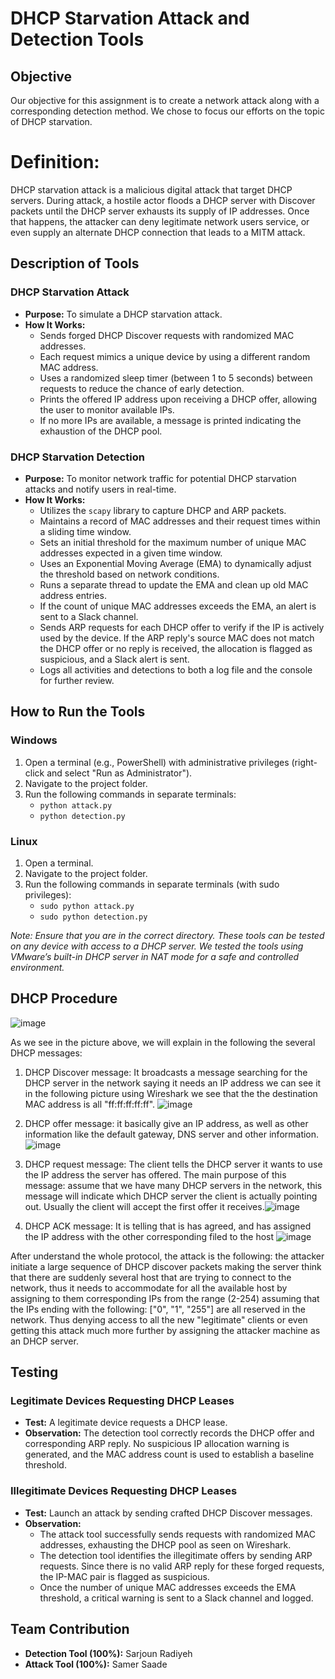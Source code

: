 # DHCP Starvation Attack and Detection Tools

## Objective
Our objective for this assignment is to create a network attack along with a corresponding detection method. We chose to focus our efforts on the topic of DHCP starvation.

# Definition:
DHCP starvation attack is a malicious digital attack that target DHCP servers. During attack, a hostile actor floods a DHCP server with Discover packets until the DHCP server exhausts its supply of IP addresses. Once that happens, the attacker can deny legitimate network users service, or even supply an alternate DHCP connection that leads to a MITM attack.

## Description of Tools

### DHCP Starvation Attack
- **Purpose:** To simulate a DHCP starvation attack.
- **How It Works:**
  - Sends forged DHCP Discover requests with randomized MAC addresses.
  - Each request mimics a unique device by using a different random MAC address.
  - Uses a randomized sleep timer (between 1 to 5 seconds) between requests to reduce the chance of early detection.
  - Prints the offered IP address upon receiving a DHCP offer, allowing the user to monitor available IPs.
  - If no more IPs are available, a message is printed indicating the exhaustion of the DHCP pool.

### DHCP Starvation Detection
- **Purpose:** To monitor network traffic for potential DHCP starvation attacks and notify users in real-time.
- **How It Works:**
  - Utilizes the `scapy` library to capture DHCP and ARP packets.
  - Maintains a record of MAC addresses and their request times within a sliding time window.
  - Sets an initial threshold for the maximum number of unique MAC addresses expected in a given time window.
  - Uses an Exponential Moving Average (EMA) to dynamically adjust the threshold based on network conditions.
  - Runs a separate thread to update the EMA and clean up old MAC address entries.
  - If the count of unique MAC addresses exceeds the EMA, an alert is sent to a Slack channel.
  - Sends ARP requests for each DHCP offer to verify if the IP is actively used by the device. If the ARP reply's source MAC does not match the DHCP offer or no reply is received, the allocation is flagged as suspicious, and a Slack alert is sent.
  - Logs all activities and detections to both a log file and the console for further review.

## How to Run the Tools

### Windows
1. Open a terminal (e.g., PowerShell) with administrative privileges (right-click and select "Run as Administrator").
2. Navigate to the project folder.
3. Run the following commands in separate terminals:
   - `python attack.py`
   - `python detection.py`

### Linux
1. Open a terminal.
2. Navigate to the project folder.
3. Run the following commands in separate terminals (with sudo privileges):
   - `sudo python attack.py`
   - `sudo python detection.py`

*Note: Ensure that you are in the correct directory. These tools can be tested on any device with access to a DHCP server. We tested the tools using VMware’s built-in DHCP server in NAT mode for a safe and controlled environment.*

## DHCP Procedure

![image](https://github.com/user-attachments/assets/1bc05d95-bff5-48f4-ae7b-b4c3cc7debbf)

As we see in the picture above, we will explain in the following the several DHCP messages:

1) DHCP Discover message: It broadcasts a message searching for the DHCP server in the network saying it needs an IP address we can see it in the following picture using Wireshark we see that the the destination MAC address is all "ff:ff:ff:ff:ff".<!--⚠️Imgur upload failed, check dev console-->
![image](https://github.com/user-attachments/assets/14fdea8d-85a4-444f-b8e3-1a5261cfb88f)


2) DHCP offer message: it basically give an IP address, as well as other information like the default gateway, DNS server and other information.<!--⚠️Imgur upload failed, check dev console-->
![image](https://github.com/user-attachments/assets/38066400-7b8e-4806-8c6b-3e9dcdcac04f)


3) DHCP request message: The client tells the DHCP server it wants to use the IP address the server has offered. The main purpose of this message: assume that we have many DHCP servers in the network, this message will indicate which DHCP server the client is actually pointing out. Usually the client will accept the first offer it receives.![image](https://github.com/user-attachments/assets/b3c9c7c6-b44c-4b02-a006-be8e9d3445f8)


4) DHCP ACK message: It is telling that is has agreed, and has assigned the IP address with the other corresponding filed to the host <!--⚠️Imgur upload failed, check dev console-->
![image](https://github.com/user-attachments/assets/eb63a76a-e826-41e6-a97c-5365f3532c1e)



After understand the whole protocol, the attack is the following: the attacker initiate a large sequence of DHCP discover packets making the server think that there are suddenly several host that are trying to connect to the network, thus it needs to accommodate  for all the available host by assigning to them corresponding IPs from the range (2-254) assuming that the IPs ending with the following: ["0", "1", "255"] are all reserved in the network. Thus denying access to all the new "legitimate" clients or even getting this attack much more further by assigning the attacker machine as an DHCP server.


## Testing

### Legitimate Devices Requesting DHCP Leases
- **Test:** A legitimate device requests a DHCP lease.
- **Observation:** The detection tool correctly records the DHCP offer and corresponding ARP reply. No suspicious IP allocation warning is generated, and the MAC address count is used to establish a baseline threshold.

### Illegitimate Devices Requesting DHCP Leases
- **Test:** Launch an attack by sending crafted DHCP Discover messages.
- **Observation:**
  - The attack tool successfully sends requests with randomized MAC addresses, exhausting the DHCP pool as seen on Wireshark.
  - The detection tool identifies the illegitimate offers by sending ARP requests. Since there is no valid ARP reply for these forged requests, the IP-MAC pair is flagged as suspicious.
  - Once the number of unique MAC addresses exceeds the EMA threshold, a critical warning is sent to a Slack channel and logged.

## Team Contribution
- **Detection Tool (100%):** Sarjoun Radiyeh
- **Attack Tool (100%):** Samer Saade



